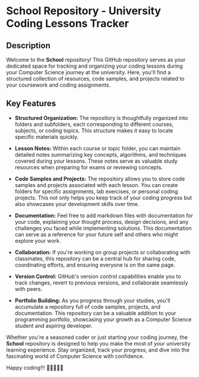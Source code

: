 # School Repository - University Coding Lessons Tracker

## Description
Welcome to the **School** repository! This GitHub repository serves as your dedicated space for tracking and organizing your coding lessons during your Computer Science journey at the university. Here, you'll find a structured collection of resources, code samples, and projects related to your coursework and coding assignments.

## Key Features
- **Structured Organization:** The repository is thoughtfully organized into folders and subfolders, each corresponding to different courses, subjects, or coding topics. This structure makes it easy to locate specific materials quickly.

- **Lesson Notes:** Within each course or topic folder, you can maintain detailed notes summarizing key concepts, algorithms, and techniques covered during your lessons. These notes serve as valuable study resources when preparing for exams or reviewing concepts.

- **Code Samples and Projects:** The repository allows you to store code samples and projects associated with each lesson. You can create folders for specific assignments, lab exercises, or personal coding projects. This not only helps you keep track of your coding progress but also showcases your development skills over time.

- **Documentation:** Feel free to add markdown files with documentation for your code, explaining your thought process, design decisions, and any challenges you faced while implementing solutions. This documentation can serve as a reference for your future self and others who might explore your work.

- **Collaboration:** If you're working on group projects or collaborating with classmates, this repository can be a central hub for sharing code, coordinating efforts, and ensuring everyone is on the same page.

- **Version Control:** GitHub's version control capabilities enable you to track changes, revert to previous versions, and collaborate seamlessly with peers.

- **Portfolio Building:** As you progress through your studies, you'll accumulate a repository full of code samples, projects, and documentation. This repository can be a valuable addition to your programming portfolio, showcasing your growth as a Computer Science student and aspiring developer.

Whether you're a seasoned coder or just starting your coding journey, the **School** repository is designed to help you make the most of your university learning experience. Stay organized, track your progress, and dive into the fascinating world of Computer Science with confidence.

Happy coding!!! 🚀👩‍💻👨‍💻


<!-- Im trying not to loose my GitHub Streak -->
<!-- Im trying not to loose my GitHub Streak -->
<!-- Im trying not to loose my GitHub Streak -->
<!-- Im tryttrying not to loose my GitHub Streak -->
